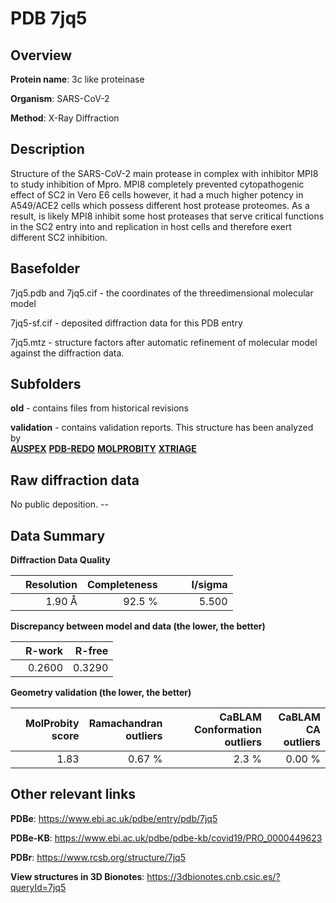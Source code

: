 # PDB 7jq5

## Overview

**Protein name**: 3c like proteinase

**Organism**: SARS-CoV-2

**Method**: X-Ray Diffraction

## Description

Structure of the SARS-CoV-2 main protease in complex with inhibitor MPI8 to study inhibition of Mpro. MPI8 completely prevented cytopathogenic effect of SC2 in Vero E6 cells however, it had a much higher potency in A549/ACE2 cells which possess different host protease proteomes. As a result, is likely MPI8 inhibit some host proteases that serve critical functions in the SC2 entry into and replication in host cells and therefore exert different SC2 inhibition.

## Basefolder

7jq5.pdb and 7jq5.cif - the coordinates of the threedimensional molecular model

7jq5-sf.cif - deposited diffraction data for this PDB entry

7jq5.mtz - structure factors after automatic refinement of molecular model against the diffraction data.

## Subfolders



**old** - contains files from historical revisions

**validation** - contains validation reports. This structure has been analyzed by <br>[**AUSPEX**](https://github.com/thorn-lab/coronavirus_structural_task_force/tree/master/pdb/3c_like_proteinase/SARS-CoV-2/7jq5/validation/auspex) [**PDB-REDO**](https://github.com/thorn-lab/coronavirus_structural_task_force/tree/master/pdb/3c_like_proteinase/SARS-CoV-2/7jq5/validation/pdb-redo) [**MOLPROBITY**](https://github.com/thorn-lab/coronavirus_structural_task_force/tree/master/pdb/3c_like_proteinase/SARS-CoV-2/7jq5/validation/molprobity) [**XTRIAGE**](https://github.com/thorn-lab/coronavirus_structural_task_force/blob/master/pdb/3c_like_proteinase/SARS-CoV-2/7jq5/validation/Xtriage_output.log)   



## Raw diffraction data

No public deposition. --<br> 

## Data Summary
**Diffraction Data Quality**

|   | Resolution | Completeness| I/sigma |
|---|-------------:|----------------:|--------------:|
|   |1.90 Å|92.5  %|<img width=50/>5.500|

**Discrepancy between model and data (the lower, the better)**

|   | **R-work**| **R-free**   
|---|-------------:|----------------:|           
||  0.2600|  0.3290|

**Geometry validation (the lower, the better)**

|   |**MolProbity<br>score**| **Ramachandran<br>outliers** | **CaBLAM<br>Conformation outliers** | **CaBLAM<br>CA outliers** |
|---|-------------:|----------------:|----------------:|----------------:|
||  1.83|  0.67 %|2.3 %|0.00 %|

 

 



## Other relevant links 
**PDBe**:  https://www.ebi.ac.uk/pdbe/entry/pdb/7jq5

**PDBe-KB**: https://www.ebi.ac.uk/pdbe/pdbe-kb/covid19/PRO_0000449623 
 
**PDBr**: https://www.rcsb.org/structure/7jq5 

**View structures in 3D Bionotes**: https://3dbionotes.cnb.csic.es/?queryId=7jq5

